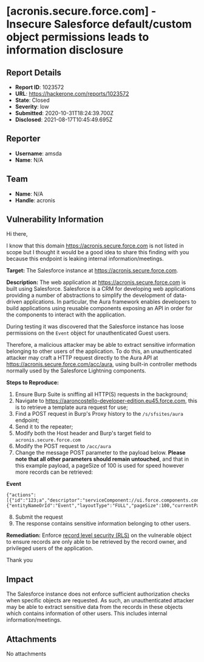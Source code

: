 # [acronis.secure.force.com] - Insecure Salesforce default/custom object permissions leads to information disclosure

## Report Details
- **Report ID**: 1023572
- **URL**: https://hackerone.com/reports/1023572
- **State**: Closed
- **Severity**: low
- **Submitted**: 2020-10-31T18:24:39.700Z
- **Disclosed**: 2021-08-17T10:45:49.695Z

## Reporter
- **Username**: amsda
- **Name**: N/A

## Team
- **Name**: N/A
- **Handle**: acronis

## Vulnerability Information
Hi there,

I know that this domain https://acronis.secure.force.com is not listed in scope but I thought it would be a good idea to share this finding with you because this endpoint is leaking internal information/meetings.

**Target:** The Salesforce instance at https://acronis.secure.force.com.

**Description:** The web application at https://acronis.secure.force.com is built using Salesforce. Salesforce is a CRM for developing web applications providing a number of abstractions to simplify the development of data-driven applications. In particular, the Aura framework enables developers to build applications using reusable components exposing an API in order for the components to interact with the application.

During testing it was discovered that the Salesforce instance has loose permissions on the `Event` object for unauthenticated Guest users.

Therefore, a malicious attacker may be able to extract sensitive information belonging to other users of the application. To do this, an unauthenticated attacker may craft a HTTP request directly to the Aura API at https://acronis.secure.force.com/acc/aura, using built-in controller methods normally used by the Salesforce Lightning components.

**Steps to Reproduce:**
1) Ensure Burp Suite is sniffing all HTTP(S) requests in the background;
2) Navigate to https://aaroncostello-developer-edition.eu45.force.com, this is to retrieve a template aura request for use;
3) Find a POST request in Burp's Proxy history to the `/s/sfsites/aura` endpoint;
4) Send it to the repeater;
5) Modify both the Host header and Burp's target field to `acronis.secure.force.com`
6) Modify the POST request to `/acc/aura`
7) Change the message POST parameter to the payload below. **Please note that all other parameters should remain untouched**, and that in this example payload, a pageSize of 100 is used for speed however more records can be retrieved:

**Event**
```
{"actions":[{"id":"123;a","descriptor":"serviceComponent://ui.force.components.controllers.lists.selectableListDataProvider.SelectableListDataProviderController/ACTION$getItems","callingDescriptor":"UNKNOWN","params":{"entityNameOrId":"Event","layoutType":"FULL","pageSize":100,"currentPage":0,"useTimeout":false,"getCount":false,"enableRowActions":false}}]}
```
8) Submit the request
9) The response contains sensitive information belonging to other users.

**Remediation:** Enforce [record level security (RLS)](https://help.salesforce.com/articleView?id=security_data_access.htm&type=5
) on the vulnerable object to ensure records are only able to be retrieved by the record owner, and privileged users of the application.

Thank you

## Impact

The Salesforce instance does not enforce sufficient authorization checks when specific objects are requested. As such, an unauthenticated attacker may be able to extract sensitive data from the records in these objects which contains information of other users. This includes internal information/meetings.

## Attachments
No attachments
